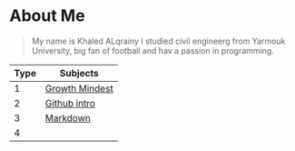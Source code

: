 # About Me
> My name is Khaled ALqrainy I studied civil engineerg from Yarmouk University, big fan of football and hav a passion in programming.


| Type |    Subjects    |
| ---- | ----------------------------------- |
|  1   | [Growth Mindest](/GrowthMindest.md) |
|  2   | [Github intro](/GitHub.md)          |
|  3   | [Markdown](/Markdown.md)            |
|  4   | 